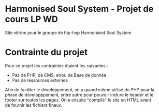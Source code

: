 # Harmonised Soul System - Projet de cours LP WD

Site vitrine pour le groupe de hip-hop Harmonised Soul System

# Contrainte du projet

Pour ce projet les contraintes étaient les suivantes :
  - Pas de PHP, de CMS, et/ou de Base de donnée
  - Pas de ressources externes
  
Afin de faciliter le développement, on a quand même utilisé du PHP pour la phase de développpement, entre autre pour pouvoir inclure le header et le footer sur toutes les pages. On a ensuite "compilé" le site en HTML avant de fournir les fichiers finaux.   
